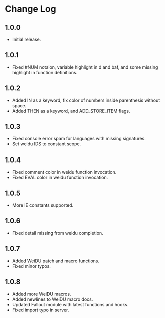 # Change Log

## 1.0.0
- Initial release.

## 1.0.1
- Fixed #NUM notaion, variable highlight in d and baf, and some missing highlight in function definitions.

## 1.0.2
- Added IN as a keyword, fix color of numbers inside parenthesis without space.
- Added THEN as a keyword, and ADD_STORE_ITEM flags.

## 1.0.3
- Fixed console error spam for languages with missing signatures.
- Set weidu IDS to constant scope.

## 1.0.4
- Fixed comment color in weidu function invocation.
- Fixed EVAL color in weidu function invocation.

## 1.0.5
- More IE constants supported.

## 1.0.6
- Fixed detail missing from weidu completion.

## 1.0.7
- Added WeiDU patch and macro functions.
- Fixed minor typos.

## 1.0.8
- Added more WeiDU macros.
- Added newlines to WeiDU macro docs.
- Updated Fallout module with latest functions and hooks.
- Fixed import typo in server.
